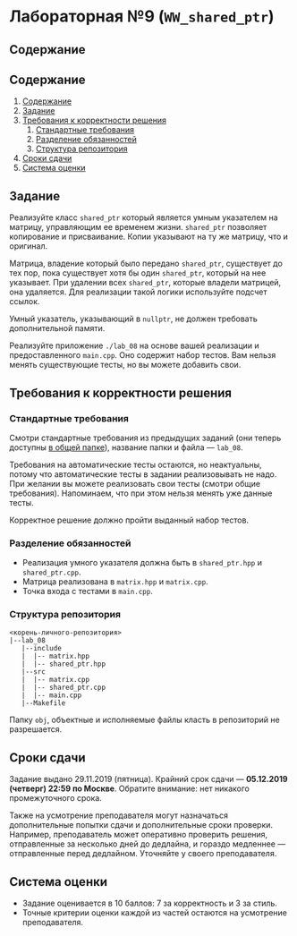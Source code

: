 # Лабораторная №9 (`WW_shared_ptr`)

## Содержание

## Содержание
1. [Содержание](#содержание)
1. [Задание](#задание)
1. [Требования к корректности решения](#требования-к-корректности-решения)
    1. [Стандартные требования](#стандартные-требования)
    1. [Разделение обязанностей](#разделение-обязанностей)
    1. [Структура репозитория](#структура-репозитория)
1. [Сроки сдачи](#сроки-сдачи)
1. [Система оценки](#система-оценки)

## Задание

Реализуйте класс `shared_ptr` который является умным указателем на матрицу, управляющим ее временем жизни.
`shared_ptr` позволяет копирование и присваивание. Копии указывают на ту же матрицу, что и оригинал.

Матрица, владение который было передано `shared_ptr`, существует до тех пор,
пока существует хотя бы один `shared_ptr`, который на нее указывает.
При удалении всех `shared_ptr`, которые владели матрицей, она удаляется.
Для реализации такой логики используйте подсчет ссылок.

Умный указатель, указывающий в `nullptr`, не должен требовать дополнительной памяти.

Реализуйте приложение `./lab_08` на основе вашей реализации и предоставленного `main.cpp`.
Оно содержит набор тестов. Вам нельзя менять существующие тесты, но вы можете добавить свои.

## Требования к корректности решения

### Стандартные требования

Смотри стандартные требования из предыдущих заданий (они теперь доступны [в общей папке](../tasks-common)), название папки и файла — `lab_08`.

Требования на автоматические тесты остаются, но неактуальны, потому что автоматические тесты в задании реализовывать не надо.
При желании вы можете реализовать свои тесты (смотри общие требования). Напоминаем, что при этом нельзя менять уже данные тесты.

Корректное решение должно пройти выданный набор тестов.

### Разделение обязанностей

* Реализация умного указателя должна быть в `shared_ptr.hpp` и `shared_ptr.cpp`.
* Матрица реализована в `matrix.hpp` и `matrix.cpp`.
* Точка входа с тестами в `main.cpp`.

### Структура репозитория
```
<корень-личного-репозитория>
|--lab_08
   |--include
   |  |-- matrix.hpp
   |  |-- shared_ptr.hpp
   |--src
   |  |-- matrix.cpp
   |  |-- shared_ptr.cpp
   |  |-- main.cpp
   |--Makefile
```

Папку `obj`, объектные и исполняемые файлы класть в репозиторий не разрешается.

## Сроки сдачи

Задание выдано 29.11.2019 (пятница).
Крайний срок сдачи — **05.12.2019 (четверг) 22:59 по Москве**. Обратите внимание: нет никакого промежуточного срока.

Также на усмотрение преподавателя могут назначаться дополнительные попытки сдачи и дополнительные сроки
проверки.
Например, преподаватель может оперативно проверить решения, отправленные за несколько дней до дедлайна,
и гораздо медленнее — отправленные перед дедлайном.
Уточняйте у своего преподавателя.

## Система оценки

* Задание оценивается в 10 баллов: 7 за корректность и 3 за стиль.
* Точные критерии оценки каждой из частей остаются на усмотрение преподавателя.
